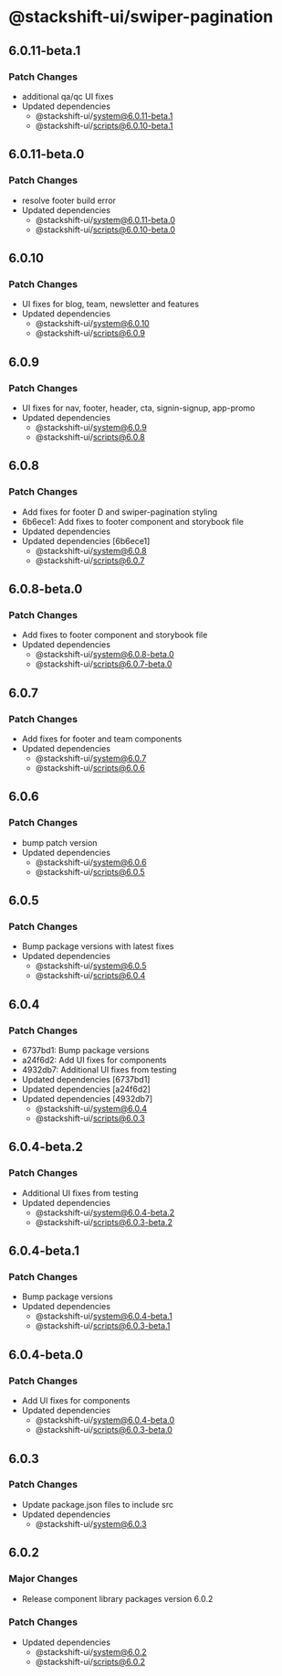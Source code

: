 # @stackshift-ui/swiper-pagination

## 6.0.11-beta.1

### Patch Changes

- additional qa/qc UI fixes
- Updated dependencies
  - @stackshift-ui/system@6.0.11-beta.1
  - @stackshift-ui/scripts@6.0.10-beta.1

## 6.0.11-beta.0

### Patch Changes

- resolve footer build error
- Updated dependencies
  - @stackshift-ui/system@6.0.11-beta.0
  - @stackshift-ui/scripts@6.0.10-beta.0

## 6.0.10

### Patch Changes

- UI fixes for blog, team, newsletter and features
- Updated dependencies
  - @stackshift-ui/system@6.0.10
  - @stackshift-ui/scripts@6.0.9

## 6.0.9

### Patch Changes

- UI fixes for nav, footer, header, cta, signin-signup, app-promo
- Updated dependencies
  - @stackshift-ui/system@6.0.9
  - @stackshift-ui/scripts@6.0.8

## 6.0.8

### Patch Changes

- Add fixes for footer D and swiper-pagination styling
- 6b6ece1: Add fixes to footer component and storybook file
- Updated dependencies
- Updated dependencies [6b6ece1]
  - @stackshift-ui/system@6.0.8
  - @stackshift-ui/scripts@6.0.7

## 6.0.8-beta.0

### Patch Changes

- Add fixes to footer component and storybook file
- Updated dependencies
  - @stackshift-ui/system@6.0.8-beta.0
  - @stackshift-ui/scripts@6.0.7-beta.0

## 6.0.7

### Patch Changes

- Add fixes for footer and team components
- Updated dependencies
  - @stackshift-ui/system@6.0.7
  - @stackshift-ui/scripts@6.0.6

## 6.0.6

### Patch Changes

- bump patch version
- Updated dependencies
  - @stackshift-ui/system@6.0.6
  - @stackshift-ui/scripts@6.0.5

## 6.0.5

### Patch Changes

- Bump package versions with latest fixes
- Updated dependencies
  - @stackshift-ui/system@6.0.5
  - @stackshift-ui/scripts@6.0.4

## 6.0.4

### Patch Changes

- 6737bd1: Bump package versions
- a24f6d2: Add UI fixes for components
- 4932db7: Additional UI fixes from testing
- Updated dependencies [6737bd1]
- Updated dependencies [a24f6d2]
- Updated dependencies [4932db7]
  - @stackshift-ui/system@6.0.4
  - @stackshift-ui/scripts@6.0.3

## 6.0.4-beta.2

### Patch Changes

- Additional UI fixes from testing
- Updated dependencies
  - @stackshift-ui/system@6.0.4-beta.2
  - @stackshift-ui/scripts@6.0.3-beta.2

## 6.0.4-beta.1

### Patch Changes

- Bump package versions
- Updated dependencies
  - @stackshift-ui/system@6.0.4-beta.1
  - @stackshift-ui/scripts@6.0.3-beta.1

## 6.0.4-beta.0

### Patch Changes

- Add UI fixes for components
- Updated dependencies
  - @stackshift-ui/system@6.0.4-beta.0
  - @stackshift-ui/scripts@6.0.3-beta.0

## 6.0.3

### Patch Changes

- Update package.json files to include src
- Updated dependencies
  - @stackshift-ui/system@6.0.3

## 6.0.2

### Major Changes

- Release component library packages version 6.0.2

### Patch Changes

- Updated dependencies
  - @stackshift-ui/system@6.0.2
  - @stackshift-ui/scripts@6.0.2

